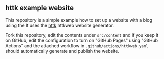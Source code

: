 httk example website
--------------------

This repository is a simple example how to set up a website with a blog using the It uses the [httk](https://httk.org) httkweb website generator.

Fork this repository, edit the contents under `src/content` and if you keep it on GitHub, edit the configuration to turn on "GitHub Pages" using "GitHub Actions" and the attached workflow in `.github/actions/httkweb.yaml` should automatically generate and publish the website.
